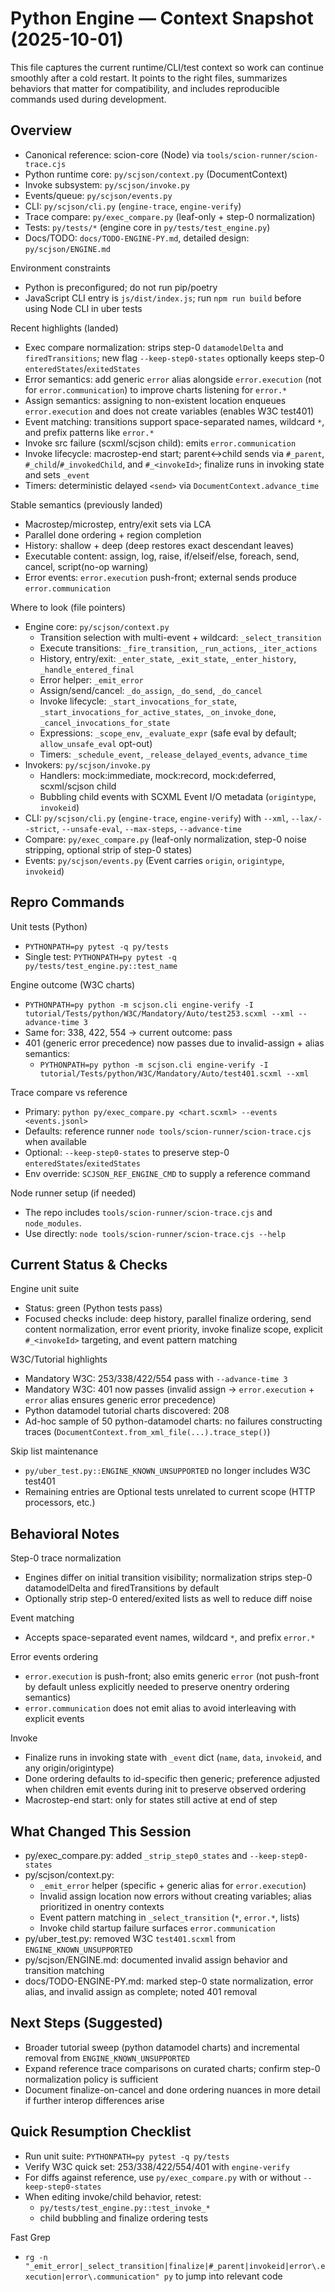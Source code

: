 # Python Engine — Context Snapshot (2025-10-01)

This file captures the current runtime/CLI/test context so work can continue smoothly after a cold restart. It points to the right files, summarizes behaviors that matter for compatibility, and includes reproducible commands used during development.

## Overview
- Canonical reference: scion-core (Node) via `tools/scion-runner/scion-trace.cjs`
- Python runtime core: `py/scjson/context.py` (DocumentContext)
- Invoke subsystem: `py/scjson/invoke.py`
- Events/queue: `py/scjson/events.py`
- CLI: `py/scjson/cli.py` (`engine-trace`, `engine-verify`)
- Trace compare: `py/exec_compare.py` (leaf-only + step-0 normalization)
- Tests: `py/tests/*` (engine core in `py/tests/test_engine.py`)
- Docs/TODO: `docs/TODO-ENGINE-PY.md`, detailed design: `py/scjson/ENGINE.md`

Environment constraints
- Python is preconfigured; do not run pip/poetry
- JavaScript CLI entry is `js/dist/index.js`; run `npm run build` before using Node CLI in uber tests

Recent highlights (landed)
- Exec compare normalization: strips step-0 `datamodelDelta` and `firedTransitions`; new flag `--keep-step0-states` optionally keeps step-0 `enteredStates`/`exitedStates`
- Error semantics: add generic `error` alias alongside `error.execution` (not for `error.communication`) to improve charts listening for `error.*`
- Assign semantics: assigning to non-existent location enqueues `error.execution` and does not create variables (enables W3C test401)
- Event matching: transitions support space-separated names, wildcard `*`, and prefix patterns like `error.*`
- Invoke src failure (scxml/scjson child): emits `error.communication`
- Invoke lifecycle: macrostep-end start; parent↔child sends via `#_parent`, `#_child`/`#_invokedChild`, and `#_<invokeId>`; finalize runs in invoking state and sets `_event`
- Timers: deterministic delayed `<send>` via `DocumentContext.advance_time`

Stable semantics (previously landed)
- Macrostep/microstep, entry/exit sets via LCA
- Parallel done ordering + region completion
- History: shallow + deep (deep restores exact descendant leaves)
- Executable content: assign, log, raise, if/elseif/else, foreach, send, cancel, script(no-op warning)
- Error events: `error.execution` push-front; external sends produce `error.communication`

Where to look (file pointers)
- Engine core: `py/scjson/context.py`
  - Transition selection with multi-event + wildcard: `_select_transition`
  - Execute transitions: `_fire_transition`, `_run_actions`, `_iter_actions`
  - History, entry/exit: `_enter_state`, `_exit_state`, `_enter_history`, `_handle_entered_final`
  - Error helper: `_emit_error`
  - Assign/send/cancel: `_do_assign`, `_do_send`, `_do_cancel`
  - Invoke lifecycle: `_start_invocations_for_state`, `_start_invocations_for_active_states`, `_on_invoke_done`, `_cancel_invocations_for_state`
  - Expressions: `_scope_env`, `_evaluate_expr` (safe eval by default; `allow_unsafe_eval` opt-out)
  - Timers: `_schedule_event`, `_release_delayed_events`, `advance_time`
- Invokers: `py/scjson/invoke.py`
  - Handlers: mock:immediate, mock:record, mock:deferred, scxml/scjson child
  - Bubbling child events with SCXML Event I/O metadata (`origintype`, `invokeid`)
- CLI: `py/scjson/cli.py` (`engine-trace`, `engine-verify`) with `--xml`, `--lax/--strict`, `--unsafe-eval`, `--max-steps`, `--advance-time`
- Compare: `py/exec_compare.py` (leaf-only normalization, step-0 noise stripping, optional strip of step-0 states)
- Events: `py/scjson/events.py` (Event carries `origin`, `origintype`, `invokeid`)

## Repro Commands
Unit tests (Python)
- `PYTHONPATH=py pytest -q py/tests`
- Single test: `PYTHONPATH=py pytest -q py/tests/test_engine.py::test_name`

Engine outcome (W3C charts)
- `PYTHONPATH=py python -m scjson.cli engine-verify -I tutorial/Tests/python/W3C/Mandatory/Auto/test253.scxml --xml --advance-time 3`
- Same for: 338, 422, 554 → current outcome: pass
- 401 (generic error precedence) now passes due to invalid-assign + alias semantics:
  - `PYTHONPATH=py python -m scjson.cli engine-verify -I tutorial/Tests/python/W3C/Mandatory/Auto/test401.scxml --xml`

Trace compare vs reference
- Primary: `python py/exec_compare.py <chart.scxml> --events <events.jsonl>`
- Defaults: reference runner `node tools/scion-runner/scion-trace.cjs` when available
- Optional: `--keep-step0-states` to preserve step-0 `enteredStates`/`exitedStates`
- Env override: `SCJSON_REF_ENGINE_CMD` to supply a reference command

Node runner setup (if needed)
- The repo includes `tools/scion-runner/scion-trace.cjs` and `node_modules`.
- Use directly: `node tools/scion-runner/scion-trace.cjs --help`

## Current Status & Checks
Engine unit suite
- Status: green (Python tests pass)
- Focused checks include: deep history, parallel finalize ordering, send content normalization, error event priority, invoke finalize scope, explicit `#_<invokeId>` targeting, and event pattern matching

W3C/Tutorial highlights
- Mandatory W3C: 253/338/422/554 pass with `--advance-time 3`
- Mandatory W3C: 401 now passes (invalid assign → `error.execution` + `error` alias ensures generic error precedence)
- Python datamodel tutorial charts discovered: 208
- Ad-hoc sample of 50 python-datamodel charts: no failures constructing traces (`DocumentContext.from_xml_file(...).trace_step()`)

Skip list maintenance
- `py/uber_test.py::ENGINE_KNOWN_UNSUPPORTED` no longer includes W3C test401
- Remaining entries are Optional tests unrelated to current scope (HTTP processors, etc.)

## Behavioral Notes
Step-0 trace normalization
- Engines differ on initial transition visibility; normalization strips step-0 datamodelDelta and firedTransitions by default
- Optionally strip step-0 entered/exited lists as well to reduce diff noise

Event matching
- Accepts space-separated event names, wildcard `*`, and prefix `error.*`

Error events ordering
- `error.execution` is push-front; also emits generic `error` (not push-front by default unless explicitly needed to preserve onentry ordering semantics)
- `error.communication` does not emit alias to avoid interleaving with explicit events

Invoke
- Finalize runs in invoking state with `_event` dict (`name`, `data`, `invokeid`, and any origin/origintype)
- Done ordering defaults to id-specific then generic; preference adjusted when children emit events during init to preserve observed ordering
- Macrostep-end start: only for states still active at end of step

## What Changed This Session
- py/exec_compare.py: added `_strip_step0_states` and `--keep-step0-states`
- py/scjson/context.py:
  - `_emit_error` helper (specific + generic alias for `error.execution`)
  - Invalid assign location now errors without creating variables; alias prioritized in onentry contexts
  - Event pattern matching in `_select_transition` (`*`, `error.*`, lists)
  - Invoke child startup failure surfaces `error.communication`
- py/uber_test.py: removed W3C `test401.scxml` from `ENGINE_KNOWN_UNSUPPORTED`
- py/scjson/ENGINE.md: documented invalid assign behavior and transition matching
- docs/TODO-ENGINE-PY.md: marked step-0 state normalization, error alias, and invalid assign as complete; noted 401 removal

## Next Steps (Suggested)
- Broader tutorial sweep (python datamodel charts) and incremental removal from `ENGINE_KNOWN_UNSUPPORTED`
- Expand reference trace comparisons on curated charts; confirm step-0 normalization policy is sufficient
- Document finalize-on-cancel and done ordering nuances in more detail if further interop differences arise

## Quick Resumption Checklist
- Run unit suite: `PYTHONPATH=py pytest -q py/tests`
- Verify W3C quick set: 253/338/422/554/401 with `engine-verify`
- For diffs against reference, use `py/exec_compare.py` with or without `--keep-step0-states`
- When editing invoke/child behavior, retest:
  - `py/tests/test_engine.py::test_invoke_*`
  - child bubbling and finalize ordering tests

Fast Grep
- `rg -n "_emit_error|_select_transition|finalize|#_parent|invokeid|error\.execution|error\.communication" py` to jump into relevant code

